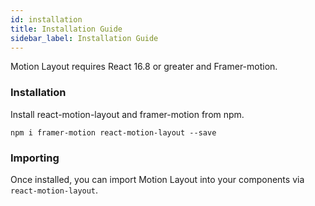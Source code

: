 ```yaml
---
id: installation
title: Installation Guide
sidebar_label: Installation Guide
---
```


Motion Layout requires React 16.8 or greater and Framer-motion.

### Installation

Install react-motion-layout and framer-motion from npm.

`npm i framer-motion react-motion-layout --save`

### Importing

Once installed, you can import Motion Layout into your components via  `react-motion-layout`.